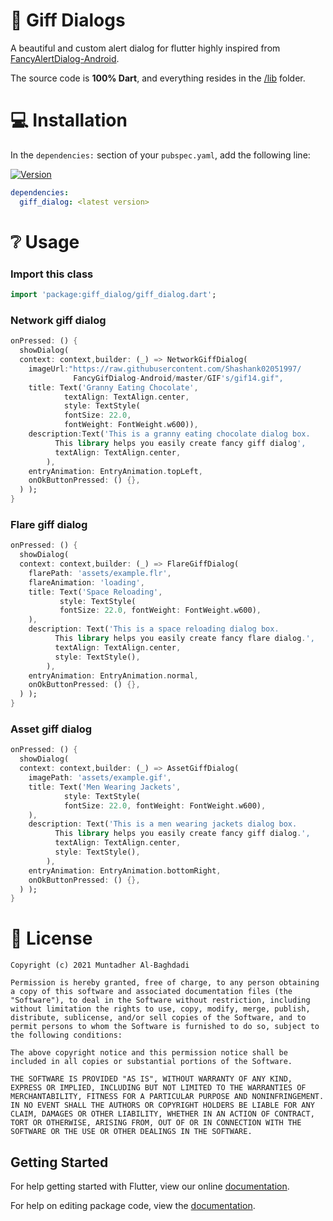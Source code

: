 # 👏 Giff Dialogs
<p>A beautiful and custom alert dialog for flutter highly inspired from <a href="https://github.com/Shashank02051997/FancyGifDialog-Android">FancyAlertDialog-Android</a>.</p>

The source code is **100% Dart**, and everything resides in the [/lib](https://github.com/warith313/giff_dialog/tree/master/lib) folder.

# 💻 Installation
In the `dependencies:` section of your `pubspec.yaml`, add the following line:

[![Version](https://img.shields.io/pub/v/giff_dialog.svg)](https://pub.dartlang.org/packages/giff_dialog)

```yaml
dependencies:
  giff_dialog: <latest version>
```


# ❔ Usage

### Import this class

```dart
import 'package:giff_dialog/giff_dialog.dart';
```

### Network giff dialog

```dart
onPressed: () {
  showDialog(
  context: context,builder: (_) => NetworkGiffDialog(
    imageUrl:"https://raw.githubusercontent.com/Shashank02051997/
              FancyGifDialog-Android/master/GIF's/gif14.gif",
    title: Text('Granny Eating Chocolate',
            textAlign: TextAlign.center,
            style: TextStyle(
            fontSize: 22.0,
            fontWeight: FontWeight.w600)),
    description:Text('This is a granny eating chocolate dialog box.
          This library helps you easily create fancy giff dialog',
          textAlign: TextAlign.center,
        ),
    entryAnimation: EntryAnimation.topLeft,
    onOkButtonPressed: () {},
  ) );
}
```

### Flare giff dialog

```dart
onPressed: () {
  showDialog(
  context: context,builder: (_) => FlareGiffDialog(
    flarePath: 'assets/example.flr',
    flareAnimation: 'loading',
    title: Text('Space Reloading',
           style: TextStyle(
           fontSize: 22.0, fontWeight: FontWeight.w600),
    ),
    description: Text('This is a space reloading dialog box.
          This library helps you easily create fancy flare dialog.',
          textAlign: TextAlign.center,
          style: TextStyle(),
        ),
    entryAnimation: EntryAnimation.normal,
    onOkButtonPressed: () {},
  ) );
}
```

### Asset giff dialog

```dart
onPressed: () {
  showDialog(
  context: context,builder: (_) => AssetGiffDialog(
    imagePath: 'assets/example.gif',
    title: Text('Men Wearing Jackets',
            style: TextStyle(
            fontSize: 22.0, fontWeight: FontWeight.w600),
    ),
    description: Text('This is a men wearing jackets dialog box.
          This library helps you easily create fancy giff dialog.',
          textAlign: TextAlign.center,
          style: TextStyle(),
        ),
    entryAnimation: EntryAnimation.bottomRight,
    onOkButtonPressed: () {},
  ) );
}
```

# 📃 License

    Copyright (c) 2021 Muntadher Al-Baghdadi
    
    Permission is hereby granted, free of charge, to any person obtaining a copy of this software and associated documentation files (the "Software"), to deal in the Software without restriction, including without limitation the rights to use, copy, modify, merge, publish, distribute, sublicense, and/or sell copies of the Software, and to permit persons to whom the Software is furnished to do so, subject to the following conditions:
    
    The above copyright notice and this permission notice shall be included in all copies or substantial portions of the Software.
    
    THE SOFTWARE IS PROVIDED "AS IS", WITHOUT WARRANTY OF ANY KIND, EXPRESS OR IMPLIED, INCLUDING BUT NOT LIMITED TO THE WARRANTIES OF MERCHANTABILITY, FITNESS FOR A PARTICULAR PURPOSE AND NONINFRINGEMENT. IN NO EVENT SHALL THE AUTHORS OR COPYRIGHT HOLDERS BE LIABLE FOR ANY CLAIM, DAMAGES OR OTHER LIABILITY, WHETHER IN AN ACTION OF CONTRACT, TORT OR OTHERWISE, ARISING FROM, OUT OF OR IN CONNECTION WITH THE SOFTWARE OR THE USE OR OTHER DEALINGS IN THE SOFTWARE.

## Getting Started

For help getting started with Flutter, view our online [documentation](https://flutter.io/).

For help on editing package code, view the [documentation](https://flutter.io/developing-packages/).
